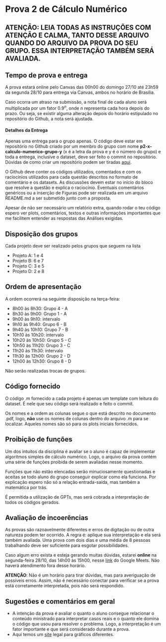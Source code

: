 # Prova 2 de Cálculo Numérico

## ATENÇÃO: LEIA TODAS AS INSTRUÇÕES COM ATENÇÃO E CALMA, TANTO DESSE ARQUIVO QUANDO DO ARQUIVO DA PROVA DO SEU GRUPO. ESSA INTERPRETAÇÃO TAMBÉM SERÁ AVALIADA.

## Tempo de prova e entrega

A prova estará online pelo Canvas das 00h00 do domingo 27/10 até 23h59 da segunda 28/10 para entrega via Canvas, ambos no horário de Brasília.

Caso ocorra um atraso na submissão, a nota final de cada aluno será multiplicada por um fator $0.9^n$, onde $n$ representa cada hora depois do prazo. Ou seja, se existir alguma alteração depois do horário estipulado no repositório do Github, a nota será ajustada.

#### Detalhes da Entrega

Apenas uma entrega para o grupo apenas. O código deve estar em repositório no Github criado por um membro do grupo com nome **p2-x-calculo-numerico-grupo-y** (x é a letra da prova e y é o número do grupo) e toda a entrega, inclusive o dataset, deve ser feito o commit no repositório. Dúvidas de como criar um repositório podem ser tiradas [aqui](https://docs.github.com/pt/repositories/creating-and-managing-repositories/quickstart-for-repositories).

O Github deve conter os códigos utilizados, comentados e com os raciocínios utilizados para cada questão descritos no formato de comentário e os datasets. As discussões devem estar no início do bloco que resolve a questão e explica o raciocínio. Eventuais comentários genéricos ou a inserção de Figuras pode ser realizada em um arquivo README.md a ser submetido junto com a proposta.

Apesar de não ser necessário um relatório extra, quando rodar o teu código espero ver plots, comentários, textos e outras informações importantes que me facilitem entender as respostas das Análises exigidas.

## Disposição dos grupos

Cada projeto deve ser realizado pelos grupos que seguem na lista

- Projeto A: 1 e 4
- Projeto B: 6 e 7
- Projeto C: 3 e 5
- Projeto D: 2 e 8

## Ordem de apresentação

A ordem ocorrerá na seguinte disposição na terça-feira:

- 8h00 às 8h30: Grupo 4 - A
- 8h30 às 9h00: Grupo 1 - A
- 9h00 às 9h10: intervalo
- 9h10 às 9h40: Grupo 6 - B
- 9h40 às 10h10: Grupo 7 - B
- 10h10 às 10h20: intervalo
- 10h20 às 10h50: Grupo 5 - C
- 10h50 às 11h20: Grupo 3 - C
- 11h20 às 11h30: intervalo
- 11h30 às 12h00: Grupo 2 - D
- 12h00 às 12h30: Grupo 8 - D

Não serão realizadas trocas de grupos.

## Código fornecido

O código .m fornecido a cada projeto é apenas um template com leitura do dataset. É nele que seu código será realizado e feito o commit.

Os nomes e a ordem as colunas segue o que está descrito no documento .pdf, logo, **não** use os nomes de colunas dentro do arquivo .m para se localizar. Aqueles nomes são só para os plots iniciais fornecidos.

## Proibição de funções

Um dos intuitos da disciplina é avaliar se o aluno é capaz de implementar algoritmos simples de cálculo numérico. Logo, o arquivo da prova contém uma série de funções proibida de serem avaliadas nesse momento.

Funções que não estão elencadas serão minuciosamente questionadas e aceitas se todo aluno do grupo conseguir explicar como ela funciona. Por explicação espero não só a relação entrada-saída, mas também a matemática por trás.

É permitida a utilização de GPTs, mas será cobrada a interpretação de todos os códigos gerados.

## Avaliação de incoerências

As provas são razoavelmente diferentes e erros de digitação ou de outra natureza podem ter ocorrido. A regra é: aplique sua interpretação e ela será também avaliada. Uma prova com dois dias e uma média de 8 pessoas trabalhando deve ser suficiente para esgotar possibilidades.

Caso algum erro exista e esteja gerando muitas dúvidas, estarei **online** na segunda-feira 28/10, das 14h00 às 15h00, nesse [link](https://meet.google.com/ebk-jdmy-udc) do Google Meets. Não haverá atendimento fora desse horário.

**ATENÇÃO**: Não é um horário para tirar dúvidas, mas para averiguação de possíveis erros. Assim, não é necessário conectar para verificar se a prova está corretamente interpretada, pois não será respondido.

## Sugestões e comentários em geral

- A intenção da prova é avaliar o quanto o aluno consegue relacionar o conteúdo ministrado para interpretar casos reais e o quanto ele domina o código que usou para resolver o problema. Logo, a interpretação é um fator importante e que será considerado durante a prova.
- Aqui temos um [site](https://python-graph-gallery.com/)  legal para gráficos diferentes.